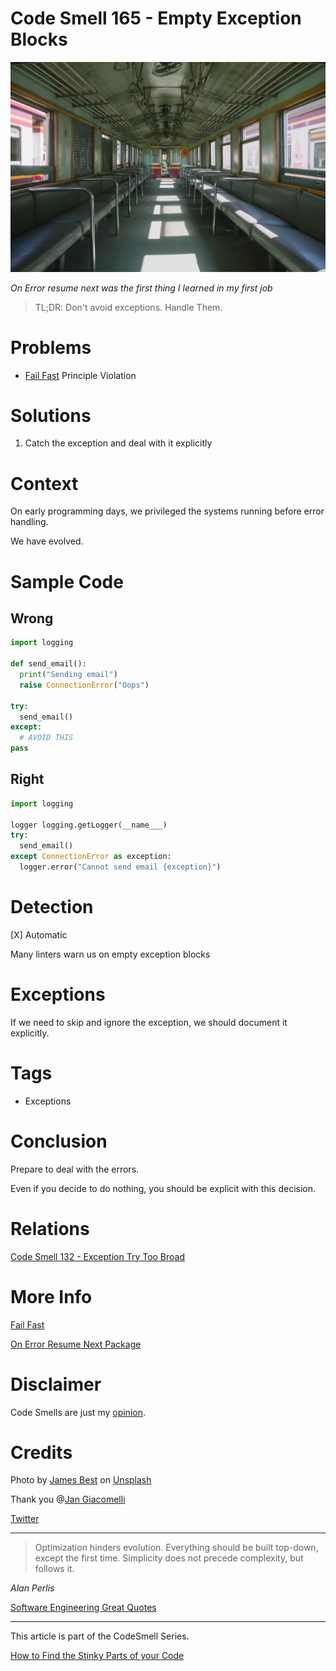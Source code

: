 # Code Smell 165 - Empty Exception Blocks
            
![Code Smell 165 - Empty Exception Blocks](Code%20Smell%20165%20-%20Empty%20Exception%20Blocks.jpg)

*On Error resume next was the first thing I learned in my first job*

> TL;DR: Don't avoid exceptions. Handle Them.

# Problems

- [Fail Fast](https://github.com/mcsee/Software-Design-Articles/tree/main/Articles/Theory/Fail%20Fast/readme.md) Principle Violation

# Solutions

1. Catch the exception and deal with it explicitly

# Context

On early programming days, we privileged the systems running before error handling.

We have evolved.

# Sample Code

## Wrong

<!-- [Gist Url](https://gist.github.com/mcsee/9569c95218a7d8a33d68587fa70e5782) -->

```python
import logging

def send_email(): 
  print("Sending email") 
  raise ConnectionError("Oops")
  
try:
  send_email() 
except: 
  # AVOID THIS
pass
```

## Right

<!-- [Gist Url](https://gist.github.com/mcsee/02d281247e7baac4d5dca91bc77a146a) -->

```python
import logging

logger logging.getLogger(__name___)
try:
  send_email()
except ConnectionError as exception:
  logger.error("Cannot send email {exception}")
```

# Detection

[X] Automatic 
  
Many linters warn us on empty exception blocks

# Exceptions

If we need to skip and ignore the exception, we should document it explicitly.

# Tags

- Exceptions

# Conclusion

Prepare to deal with the errors. 

Even if you decide to do nothing, you should be explicit with this decision.

# Relations

[Code Smell 132 - Exception Try Too Broad](https://github.com/mcsee/Software-Design-Articles/tree/main/Articles/Code%20Smells/Code%20Smell%20132%20-%20Exception%20Try%20Too%20Broad/readme.md)

# More Info

[Fail Fast](https://github.com/mcsee/Software-Design-Articles/tree/main/Articles/Theory/Fail%20Fast/readme.md)

[On Error Resume Next Package](https://www.npmjs.com/package/on-error-resume-next)

# Disclaimer

Code Smells are just my [opinion](https://github.com/mcsee/Software-Design-Articles/tree/main/Articles/Blogging/I%20Wrote%20More%20than%2090%20Articles%20on%202021%20Here%20is%20What%20I%20Learned/readme.md).

# Credits

Photo by [James Best](https://unsplash.com/@jim_at_jibba) on [Unsplash](https://unsplash.com/)
  
Thank you @[Jan Giacomelli](@jangia)

[Twitter](https://x.com/1571126817322602496)

* * *

> Optimization hinders evolution. Everything should be built top-down, except the first time. Simplicity does not precede complexity, but follows it.

_Alan Perlis_
 
[Software Engineering Great Quotes](https://github.com/mcsee/Software-Design-Articles/tree/main/Articles/Quotes/Software%20Engineering%20Great%20Quotes/readme.md)

* * *

This article is part of the CodeSmell Series.

[How to Find the Stinky Parts of your Code](https://github.com/mcsee/Software-Design-Articles/tree/main/Articles/Code%20Smells/How%20to%20Find%20the%20Stinky%20parts%20of%20your%20Code/readme.md)